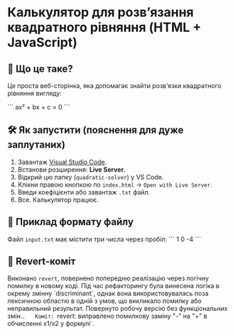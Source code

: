 # Калькулятор для розв’язання квадратного рівняння (HTML + JavaScript)

## 🤔 Що це таке?

Це проста веб-сторінка, яка допомагає знайти розв’язки квадратного рівняння вигляду:

\`\`\`
ax² + bx + c = 0
\`\`\`

## 🛠 Як запустити (пояснення для дуже заплутаних)

1. Завантаж [Visual Studio Code](https://code.visualstudio.com/).
2. Встанови розширення: **Live Server**.
3. Відкрий цю папку (`quadratic-solver`) у VS Code.
4. Клікни правою кнопкою по `index.html` → `Open with Live Server`.
5. Введи коефіцієнти або завантаж `.txt` файл.
6. Все. Калькулятор працює.

## 🧪 Приклад формату файлу

Файл `input.txt` має містити три числа через пробіл:
\`\`\`
1 0 -4
\`\`\`

## 🔁 Revert-коміт

Виконано `revert`, повернено попередню реалізацію через логічну помилку в новому коді.
Під час рефакторингу була винесена логіка в окрему змінну \`discriminant\`, однак вона використовувалась поза лексичною областю в одній з умов, що викликало помилку або неправильний результат.
Повернуто робочу версію без функціональних змін.`.  
Коміт: `revert: виправлено помилкову заміну "-" на "+" в обчисленні x1/x2 у формулі`.

